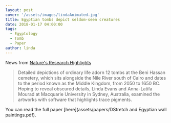 ```yaml
---
layout: post
cover: '/assets/images/lindaAnimated.jpg'
title: Egyptian tombs depict seldom-seen creatures
date: 2018-01-17 04:00:00
tags: 
  - Egyptology
  - Tomb
  - Paper
author: linda
---
```


News from [Nature's Research Highlights](https://www.nature.com/articles/d41586-018-00790-3)

> Detailed depictions of ordinary life adorn 12 tombs at the Beni Hassan cemetery, which sits alongside the Nile River south of Cairo and dates to the period known as the Middle Kingdom, from 2050 to 1650 BC. Hoping to reveal obscured details, Linda Evans and Anna-Latifa Mourad at Macquarie University in Sydney, Australia, examined the artworks with software that highlights trace pigments.

You can read the full paper [here](assets/papers/DStretch and Egyptian wall paintings.pdf). 



